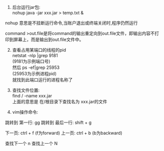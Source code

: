 1. 后台运行jar包:  
nohup java -jar xxx.jar > temp.txt &  

nohup 意思是不挂断运行命令,当账户退出或终端关闭时,程序仍然运行 

command >out.file是将command的输出重定向到out.file文件，即输出内容不打印到屏幕上，而是输出到out.file文件中。  

2. 查看占用某端口的线程的pid  
netstat -nlp |grep 9181  
(9181为示例端口号)  
然后 ps -ef|grep 25953  
(25953为示例进程pid)  
就找到此端口运行的进程名称了  

3. 查找文件位置:  
find / -name xxx.jar  
上面的意思是 在/根目录下查找名为 xxx.jar的文件  

4. vim操作命令:

跳转到 第一行: gg
跳转到 最后一行: shift + g

下一页: ctrl + f (f为forward)
上一页: ctrl + b (b为backward)

查找下一个 n
查找上一个 N